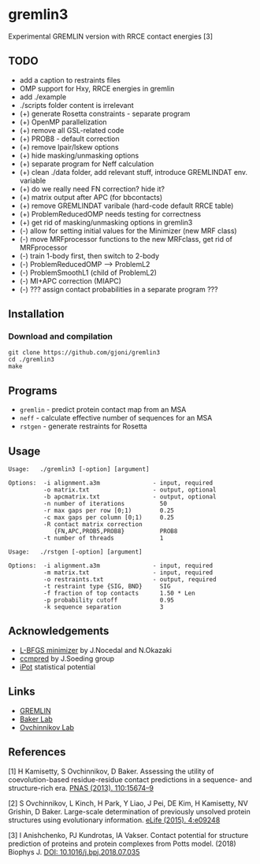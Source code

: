 # gremlin3
Experimental GREMLIN version with RRCE contact energies [3]

## TODO

* add a caption to restraints files
* OMP support for Hxy, RRCE energies in gremlin
* add ./example
* ./scripts folder content is irrelevant
* (+) generate Rosetta constraints - separate program
* (+) OpenMP parallelization
* (+) remove all GSL-related code
* (+) PROB8 - default correction
* (+) remove lpair/lskew options
* (+) hide masking/unmasking options
* (+) separate program for Neff calculation
* (+) clean ./data folder, add relevant stuff, introduce GREMLINDAT env. variable
* (+) do we really need FN correction? hide it?
* (+) matrix output after APC (for bbcontacts)
* (+) remove GREMLINDAT varibale (hard-code default RRCE table)
* (+) ProblemReducedOMP needs testing for correctness
* (+) get rid of masking/unmasking options in gremlin3
* (-) allow for setting initial values for the Minimizer (new MRF class)
* (-) move MRFprocessor functions to the new MRFclass, get rid of MRFprocessor
* (-) train 1-body first, then switch to 2-body
* (-) ProblemReducedOMP --> ProblemL2
* (-) ProblemSmoothL1 (child of ProblemL2)
* (-) MI+APC correction (MIAPC)
* (-) ??? assign contact probabilities in a separate program ???

## Installation

### Download and compilation
```
git clone https://github.com/gjoni/gremlin3
cd ./gremlin3
make
```

## Programs

* `gremlin` - predict protein contact map from an MSA
* `neff` - calculate effective number of sequences for an MSA
* `rstgen` - generate restraints for Rosetta


## Usage
```
Usage:   ./gremlin3 [-option] [argument]

Options:  -i alignment.a3m               - input, required
          -o matrix.txt                  - output, optional
          -b apcmatrix.txt               - output, optional
          -n number of iterations          50
          -r max gaps per row [0;1)        0.25
          -c max gaps per column [0;1)     0.25
          -R contact matrix correction
             {FN,APC,PROB5,PROB8}          PROB8
          -t number of threads             1

```

```
Usage:   ./rstgen [-option] [argument]

Options:  -i alignment.a3m               - input, required
          -m matrix.txt                  - input, required
          -o restraints.txt              - output, required
          -t restraint type {SIG, BND}     SIG
          -f fraction of top contacts      1.50 * Len
          -p probability cutoff            0.95
          -k sequence separation           3
```

## Acknowledgements

 - [L-BFGS minimizer](https://github.com/chokkan/liblbfgs) by J.Nocedal and N.Okazaki
 - [ccmpred](https://github.com/soedinglab/CCMpred) by J.Soeding group
 - [iPot](https://github.com/gjoni/iPot) statistical potential

## Links
- [GREMLIN](http://gremlin.bakerlab.org/)
- [Baker Lab](http://www.bakerlab.org/)
- [Ovchinnikov Lab](http://site.solab.org/home)


## References

[1] H Kamisetty, S Ovchinnikov, D Baker. Assessing the utility of coevolution-based 
residue-residue contact predictions in a sequence- and structure-rich era. 
[PNAS (2013). 110:15674–9](https://doi.org/10.1073/pnas.1314045110)

[2] S Ovchinnikov, L Kinch, H Park, Y Liao, J Pei, DE Kim, H Kamisetty, NV Grishin, D Baker. 
Large-scale determination of previously unsolved protein structures using evolutionary information. 
[eLife (2015). 4:e09248](https://doi.org/10.7554/eLife.09248)

[3] I Anishchenko, PJ Kundrotas, IA Vakser. Contact potential for structure prediction 
of proteins and protein complexes from Potts model. (2018) Biophys J. 
[DOI: 10.1016/j.bpj.2018.07.035](https://doi.org/10.1016/j.bpj.2018.07.035)

